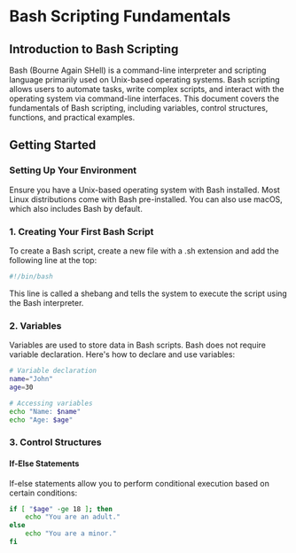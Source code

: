 # Bash Scripting Fundamentals
## Introduction to Bash Scripting
Bash (Bourne Again SHell) is a command-line interpreter and scripting language primarily used on Unix-based operating systems. Bash scripting allows users to automate tasks, write complex scripts, and interact with the operating system via command-line interfaces. This document covers the fundamentals of Bash scripting, including variables, control structures, functions, and practical examples.

## Getting Started

### Setting Up Your Environment
Ensure you have a Unix-based operating system with Bash installed. Most Linux distributions come with Bash pre-installed. You can also use macOS, which also includes Bash by default.

### 1. Creating Your First Bash Script
To create a Bash script, create a new file with a .sh extension and add the following line at the top:

```bash
#!/bin/bash
```
This line is called a shebang and tells the system to execute the script using the Bash interpreter.

### 2. Variables
Variables are used to store data in Bash scripts. Bash does not require variable declaration. Here's how to declare and use variables:
```bash
# Variable declaration
name="John"
age=30

# Accessing variables
echo "Name: $name"
echo "Age: $age"
```

### 3. Control Structures

#### If-Else Statements
If-else statements allow you to perform conditional execution based on certain conditions:
```bash
if [ "$age" -ge 18 ]; then
    echo "You are an adult."
else
    echo "You are a minor."
fi
```
















